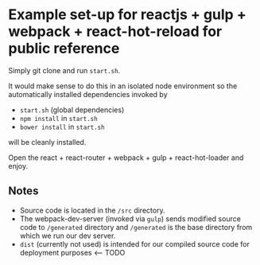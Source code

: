 # Example set-up for reactjs + gulp + webpack + react-hot-reload for public reference

Simply git clone and run `start.sh`.

It would make sense to do this in an isolated node environment so the automatically installed dependencies invoked by

* `start.sh`  (global dependencies)
* `npm install` in `start.sh`
* `bower install` in `start.sh`

will be cleanly installed.

Open the react + react-router + webpack + gulp + react-hot-loader and enjoy.

## Notes

* Source code is located in the `/src` directory.
* The webpack-dev-server (invoked via `gulp`) sends modified source code to `/generated` directory and `/generated` is the base directory from which we run our dev server.
* `dist` (currently not used) is intended for our compiled source code for deployment purposes <-- TODO




